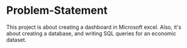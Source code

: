 # Problem-Statement
This project is about creating a dashboard in Microsoft excel. Also, it's about creating a database, and writing SQL queries for an economic dataset.
